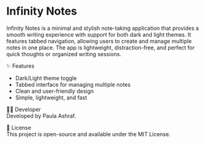 # Infinity Notes

Infinity Notes is a minimal and stylish note-taking application that provides a smooth writing experience with support for both dark and light themes. It features tabbed navigation, allowing users to create and manage multiple notes in one place. The app is lightweight, distraction-free, and perfect for quick thoughts or organized writing sessions.

✨ Features  
- Dark/Light theme toggle  
- Tabbed interface for managing multiple notes  
- Clean and user-friendly design  
- Simple, lightweight, and fast

👨‍💻 Developer  
Developed by Paula Ashraf.

📃 License  
This project is open-source and available under the MIT License.
